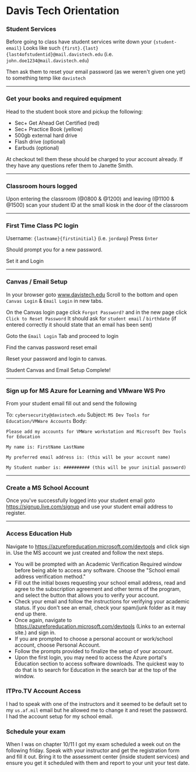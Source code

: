 # Davis Tech Orientation

### Student Services

Before going to class have student services write down your `{student-email}` 
Looks like such `{first}.{last}{last4ofstudentid}@mail.davistech.edu` (i.e. `john.doe1234@mail.davistech.edu`)

Then ask them to reset your email password (as we weren't given one yet) to something temp like `davistech`

---

### Get your books and required equipment

Head to the student book store and pickup the following:
 - Sec+ Get Ahead Get Certified (red)
 - Sec+ Practice Book (yellow)
 - 500gb external hard drive
 - Flash drive (optional)
 - Earbuds (optional)

At checkout tell them these should be charged to your account already. If they have any questions refer them to Janette Smith.


---

### Classroom hours logged

Upon entering the classroom (@0800 & @1200) and leaving (@1100 & @1500) scan your student ID at the small kiosk in the door of the classroom

---

### First Time Class PC login

Username: `{lastname}{firstinitial}` (i.e. `jordanp`)
Press `Enter`

Should prompt you for a new password.

Set it and Login

---

### Canvas / Email Setup

In your browser goto www.davistech.edu
Scroll to the bottom and open `Canvas Login` & `Email Login` in new tabs.

On the Canvas login page click `Forgot Password?` and in the new page click `Click to Reset Password`
It should ask for `student email` / `birthdate` (if entered correctly it should state that an email has been sent)

Goto the `Email Login` Tab and proceed to login

Find the canvas password reset email

Reset your password and login to canvas.

Student Canvas and Email Setup Complete!

---

### Sign up for MS Azure for Learning and VMware WS Pro

From your student email fill out and send the following

To: `cybersecurity@davistech.edu`
Subject: `MS Dev Tools for Education/VMWare Accounts`
Body:
```
Please add my accounts for VMWare workstation and Microsoft Dev Tools for Education

My name is: FirstName LastName

My preferred email address is: (this will be your account name)

My Student number is: ########## (this will be your initial password)
```

---

### Create a MS School Account

Once you've successfully logged into your student email goto https://signup.live.com/signup and use your student email address to register.

---

### Access Education Hub

Navigate to https://azureforeducation.microsoft.com/devtools and click sign in. Use the MS account we just created and follow the next steps.
 - You will be prompted with an Academic Verification Required window before being able to access any software. Choose the "School email address verification method."
 - Fill out the initial boxes requesting your school email address, read and agree to the subscription agreement and other terms of the program, and select the button that allows you to verify your account. 
 - Check your email and follow the instructions for verifying your academic status. If you don't see an email, check your spam/junk folder as it may end up there.
 - Once again, navigate to https://azureforeducation.microsoft.com/devtools (Links to an external site.) and sign in.
 - If you are prompted to choose a personal account or work/school account, choose Personal Account.
 - Follow the prompts provided to finalize the setup of your account.
 - Upon the first login, you may need to access the Azure portal's Education section to access software downloads. The quickest way to do that is to search for Education in the search bar at the top of the window.

### ITPro.TV Account Access
I had to speak with one of the instructors and it seemed to be default set to my `us.af.mil` email but he allowed me to change it and reset the password. I had the account setup for my school email.

### Schedule your exam
When I was on chapter 10/11 I got my exam scheduled a week out on the following friday. Speak with your instructor and get the registration form and fill it out. Bring it to the assessment center (inside student services) and ensure you get it scheduled with them and report to your unit your test date.